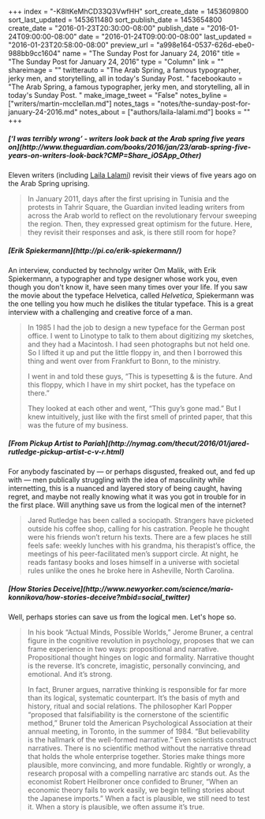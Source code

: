 +++
index = "-K8ltKeMhCD33Q3VwfHH"
sort_create_date = 1453609800
sort_last_updated = 1453611480
sort_publish_date = 1453654800
create_date = "2016-01-23T20:30:00-08:00"
publish_date = "2016-01-24T09:00:00-08:00"
date = "2016-01-24T09:00:00-08:00"
last_updated = "2016-01-23T20:58:00-08:00"
preview_url = "a998e164-0537-626d-ebe0-988bb9cc1604"
name = "The Sunday Post for January 24, 2016"
title = "The Sunday Post for January 24, 2016"
type = "Column"
link = ""
shareimage = ""
twitterauto = "The Arab Spring, a famous typographer, jerky men, and storytelling, all in today's Sunday Post. "
facebookauto = "The Arab Spring, a famous typographer, jerky men, and storytelling, all in today's Sunday Post. "
make_image_tweet = "False"
notes_byline = ["writers/martin-mcclellan.md"]
notes_tags = "notes/the-sunday-post-for-january-24-2016.md"
notes_about = ["authors/laila-lalami.md"]
books = ""
+++

<h5>[‘I was terribly wrong’ - writers look back at the Arab spring five years on](http://www.theguardian.com/books/2016/jan/23/arab-spring-five-years-on-writers-look-back?CMP=Share_iOSApp_Other)</h5>

Eleven writers (including <a href="https://twitter.com/lailalalami" title="Laila Lalami (@LailaLalami) | Twitter">Laila Lalami</a>) revisit their views of five years ago on the Arab Spring uprising. 

<blockquote>
	In January 2011, days after the first uprising in Tunisia and the protests in Tahrir Square, the Guardian invited leading writers from across the Arab world to reflect on the revolutionary fervour sweeping the region. Then, they expressed great optimism for the future. Here, they revisit their responses and ask, is there still room for hope?
</blockquote>

<h5>[Erik Spiekermann](http://pi.co/erik-spiekermann/)</h5>

An interview, conducted by technolgy writer Om Malik, with Erik Spiekermann, a typographer and type designer whose work you, even though you don't know it, have seen many times over your life. If you saw the movie about the typeface Helvetica, called _Helvetica_, Spiekermann was the one telling you how much he dislikes the titular typeface. This is a great interview with a challenging and creative force of a man. 

<blockquote>
	<p>In 1985 I had the job to design a new typeface for the German post office. I went to Linotype to talk to them about digitizing my sketches, and they had a Macintosh. I had seen photographs but not held one. So I lifted it up and put the little floppy in, and then I borrowed this thing and went over from Frankfurt to Bonn, to the ministry.</p>

<p>I went in and told these guys, “This is typesetting &amp; is the future. And this floppy, which I have in my shirt pocket, has the typeface on there.”</p>

<p>They looked at each other and went, “This guy’s gone mad.” But I knew intuitively, just like with the first smell of printed paper, that this was the future of my business.</p>
</blockquote>

<h5>[From Pickup Artist to Pariah](http://nymag.com/thecut/2016/01/jared-rutledge-pickup-artist-c-v-r.html)</h5>

For anybody fascinated by &mdash; or perhaps disgusted, freaked out, and fed up  with &mdash; men publically struggling with the idea of masculinity while internetting, this is a nuanced and layered story of being caught, having regret, and maybe not really knowing what it was you got in trouble for in the first place. Will anything save us from the logical men of the internet?

<blockquote>
	Jared Rutledge has been called a sociopath. Strangers have picketed outside his coffee shop, calling for his castration. People he thought were his friends won’t return his texts. There are a few places he still feels safe: weekly lunches with his grandma, his therapist’s office, the meetings of his peer-facilitated men’s support circle. At night, he reads fantasy books and loses himself in a universe with societal rules unlike the ones he broke here in Asheville, North Carolina.
</blockquote>

<h5>[How Stories Deceive](http://www.newyorker.com/science/maria-konnikova/how-stories-deceive?mbid=social_twitter)</h5>

Well, perhaps stories can save us from the logical men. Let's hope so. 

<blockquote>
	<p>In his book “Actual Minds, Possible Worlds,” Jerome Bruner, a central figure in the cognitive revolution in psychology, proposes that we can frame experience in two ways: propositional and narrative. Propositional thought hinges on logic and formality. Narrative thought is the reverse. It’s concrete, imagistic, personally convincing, and emotional. And it’s strong.
</p>
<p>
	In fact, Bruner argues, narrative thinking is responsible for far more than its logical, systematic counterpart. It’s the basis of myth and history, ritual and social relations. The philosopher Karl Popper “proposed that falsifiability is the cornerstone of the scientific method,” Bruner told the American Psychological Association at their annual meeting, in Toronto, in the summer of 1984. “But believability is the hallmark of the well-formed narrative.” Even scientists construct narratives. There is no scientific method without the narrative thread that holds the whole enterprise together. Stories make things more plausible, more convincing, and more fundable. Rightly or wrongly, a research proposal with a compelling narrative arc stands out. As the economist Robert Heilbroner once confided to Bruner, “When an economic theory fails to work easily, we begin telling stories about the Japanese imports.” When a fact is plausible, we still need to test it. When a story is plausible, we often assume it’s true.
</p>
</blockquote>




